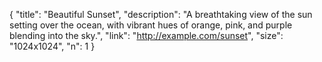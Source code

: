 {
  "title": "Beautiful Sunset",
  "description": "A breathtaking view of the sun setting over the ocean, with vibrant hues of orange, pink, and purple blending into the sky.",
  "link": "http://example.com/sunset",
  "size": "1024x1024",
  "n": 1
}
